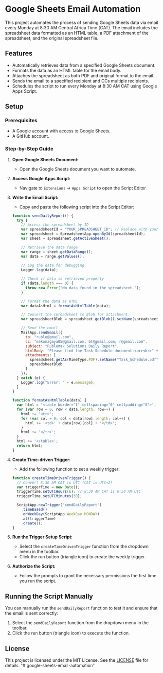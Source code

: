 # Google Sheets Email Automation

This project automates the process of sending Google Sheets data via email every Monday at 8:30 AM Central Africa Time (CAT). The email includes the spreadsheet data formatted as an HTML table, a PDF attachment of the spreadsheet, and the original spreadsheet file.

## Features

- Automatically retrieves data from a specified Google Sheets document.
- Formats the data as an HTML table for the email body.
- Attaches the spreadsheet as both PDF and original format to the email.
- Sends the email to a specified recipient and CCs multiple recipients.
- Schedules the script to run every Monday at 8:30 AM CAT using Google Apps Script.

## Setup

### Prerequisites

- A Google account with access to Google Sheets.
- A GitHub account.

### Step-by-Step Guide

1. **Open Google Sheets Document:**
   - Open the Google Sheets document you want to automate.

2. **Access Google Apps Script:**
   - Navigate to `Extensions` -> `Apps Script` to open the Script Editor.

3. **Write the Email Script:**
   - Copy and paste the following script into the Script Editor:

    ```javascript
    function sendDailyReport() {
      try {
        // Access the spreadsheet by ID
        var spreadsheetId = "YOUR_SPREADSHEET_ID"; // Replace with your actual Spreadsheet ID
        var spreadsheet = SpreadsheetApp.openById(spreadsheetId);
        var sheet = spreadsheet.getActiveSheet();

        // Retrieve the data range
        var range = sheet.getDataRange();
        var data = range.getValues();
        
        // Log the data for debugging
        Logger.log(data);

        // Check if data is retrieved properly
        if (data.length === 0) {
          throw new Error("No data found in the spreadsheet.");
        }

        // Format the data as HTML
        var dataAsHtml = formatAsHtmlTable(data);

        // Convert the spreadsheet to Blob for attachment
        var spreadsheetBlob = spreadsheet.getBlob().setName(spreadsheet.getName() + ".xlsx");

        // Send the email
        MailApp.sendEmail({
          to: "ruble@gmail.com",
          cc: "makomagaya05@gmail.com, bt@gmail.com, r@gmail.com",
          subject: "Rublemak Solutions Daily Report",
          htmlBody: "Please find the Task Schedule document:<br><br>" + dataAsHtml,
          attachments: [
            spreadsheet.getAs(MimeType.PDF).setName("Task_Schedule.pdf"),
            spreadsheetBlob
          ]
        });
      } catch (e) {
        Logger.log("Error: " + e.message);
      }
    }

    function formatAsHtmlTable(data) {
      var html = '<table border="1" cellspacing="0" cellpadding="5">';
      for (var row = 0; row < data.length; row++) {
        html += '<tr>';
        for (var col = 0; col < data[row].length; col++) {
          html += '<td>' + data[row][col] + '</td>';
        }
        html += '</tr>';
      }
      html += '</table>';
      return html;
    }
    ```

4. **Create Time-driven Trigger:**
   - Add the following function to set a weekly trigger:

    ```javascript
    function createTimeDrivenTrigger() {
      // Convert 8:30 AM CAT to UTC (CAT is UTC+2)
      var triggerTime = new Date();
      triggerTime.setUTCHours(6); // 8:30 AM CAT is 6:30 AM UTC
      triggerTime.setUTCMinutes(30);

      ScriptApp.newTrigger("sendDailyReport")
        .timeBased()
        .onWeekDay(ScriptApp.WeekDay.MONDAY)
        .at(triggerTime)
        .create();
    }
    ```

5. **Run the Trigger Setup Script:**
   - Select the `createTimeDrivenTrigger` function from the dropdown menu in the toolbar.
   - Click the run button (triangle icon) to create the weekly trigger.

6. **Authorize the Script:**
   - Follow the prompts to grant the necessary permissions the first time you run the script.

## Running the Script Manually

You can manually run the `sendDailyReport` function to test it and ensure that the email is sent correctly:

1. Select the `sendDailyReport` function from the dropdown menu in the toolbar.
2. Click the run button (triangle icon) to execute the function.

## License

This project is licensed under the MIT License. See the [LICENSE](LICENSE) file for details.
"# google-sheets-email-automation" 

